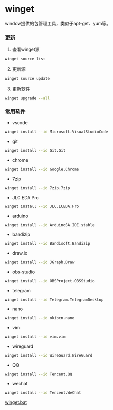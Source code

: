 # winget

window提供的包管理工具，类似于apt-get、yum等。

### 更新

1. 查看winget源

```sh
winget source list
```

2. 更新源

```sh
winget source update
```

3. 更新软件
```sh
winget upgrade --all
```
### 常用软件

- vscode
```sh
winget install --id Microsoft.VisualStudioCode
```

- git
```sh
winget install --id Git.Git
```

- chrome
```sh
winget install --id Google.Chrome
```

- 7zip
```sh
winget install --id 7zip.7zip
```

- JLC EDA Pro
```sh
winget install --id JLC.LCEDA.Pro
```

- arduino
```sh
winget install --id ArduinoSA.IDE.stable
```

- bandizip
```sh
winget install --id Bandisoft.Bandizip
```

- draw.io
```sh
winget install --id JGraph.Draw
```

- obs-studio
```sh
winget install --id OBSProject.OBSStudio
```

- telegram
```sh
winget install --id Telegram.TelegramDesktop
```

- nano 
```sh
winget install --id okibcn.nano
```

- vim
```sh
winget install --id vim.vim
```

- wireguard
```sh
winget install --id WireGuard.WireGuard
```

- QQ
```sh
winget install --id Tencent.QQ
```

- wechat
```sh
winget install --id Tencent.WeChat
```

[winget.bat](blob:https://github.com/7d0f356c-c449-455f-ae61-81c27de91baa)
